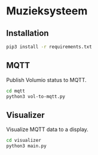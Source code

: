 # Muzieksysteem
## Installation
```bash
pip3 install -r requirements.txt
```

## MQTT
Publish Volumio status to MQTT.
```bash
cd mqtt
python3 vol-to-mqtt.py
```

## Visualizer
Visualize MQTT data to a display.
```bash
cd visualizer
python3 main.py
```